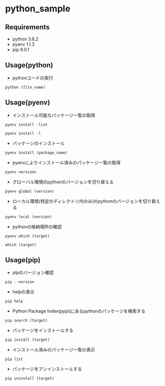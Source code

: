 # python_sample

## Requirements
- python 3.6.2
- pyenv 1.1.3
- pip 9.0.1

## Usage(python)
- pythonコードの実行

```
python (file_name)
```

## Usage(pyenv)
- インストール可能なパッケージ一覧の取得

```
pyenv install -list
```

```
pyenv install -l
```

- パッケージのインストール

```
pyenv install (package_name)
```

- pyenvによりインストール済みのパッケージ一覧の取得

```
pyenv versions
```

- グローバル環境のpythonのバージョンを切り替える

```
pyenv global (version)
```

- ローカル環境(特定のディレクトリ内のみ)のpythonのバージョンを切り替える

```
pyenv local (version)
```

- pythonの格納場所の確認

```
pyenv which (target)
```

```
which (target)
```

## Usage(pip)
- pipのバージョン確認

```
pip --version
```

- helpの表示

```
pip help
```

- Python Package Index(pypi)にあるpythonのパッケージを検索する

```
pip search (target)
```

- パッケージをインストールする

```
pip install (target)
```

- インストール済みのパッケージ一覧の表示

```
pip list
```

- パッケージをアンインストールする

```
pip uninstall (target)
```

